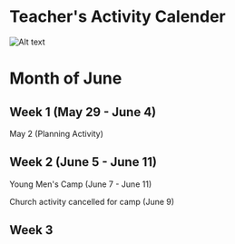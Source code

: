 # Teacher's Activity Calender
![Alt text](https://www.stgeorgeutah.com/wp-content/uploads/2020/04/1200x675size-English.jpg)
# Month of June
## Week 1 (May 29 - June 4)
May 2 (Planning Activity)
## Week 2 (June 5 - June 11)
Young Men's Camp (June 7 - June 11)

Church activity cancelled for camp (June 9)
## Week 3 
